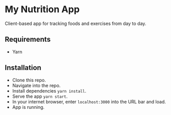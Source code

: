 # My Nutrition App

Client-based app for tracking foods and exercises from day to day.

## Requirements

- Yarn

## Installation

- Clone this repo.
- Navigate into the repo.
- Install dependencies `yarn install`.
- Serve the app `yarn start`.
- In your internet browser, enter `localhost:3000` into the URL bar and load.
- App is running.
